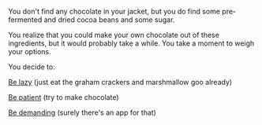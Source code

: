 You don't find any chocolate in your jacket, but you do find some pre-fermented and dried cocoa beans and some sugar.

You realize that you could make your own chocolate out of these ingredients,
but it would probably take a while. You take a moment to weigh your options.

You decide to:

[Be lazy](../eat-goo/eat-goo.md) (just eat the graham crackers and marshmallow goo already)

[Be patient](make-chocolate/make-chocolate.md) (try to make chocolate)

[Be demanding](../order-chocolate/order-chocolate.md) (surely there's an app for that)
